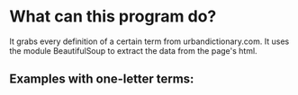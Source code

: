 # What can this program do?
It grabs every definition of a certain term from urbandictionary.com. It uses the module BeautifulSoup to extract the data
from the page's html.

## Examples with one-letter terms:


